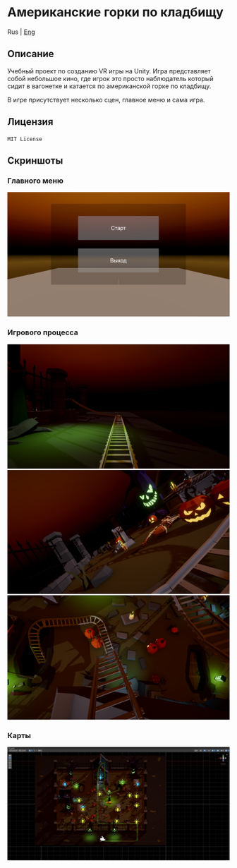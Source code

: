# Американские горки по кладбищу

Rus | [Eng](../../README.md)

## Описание

Учебный проект по созданию VR игры на Unity. Игра представляет собой небольшое кино, где игрок это просто наблюдатель который сидит в вагонетке и катается по американской горке по кладбищу.

В игре присутствует несколько сцен, главное меню и сама игра.

## Лицензия

``` text
MIT License
```

## Скриншоты

### Главного меню

![Скриншот главного меню](../../resources/screenshots/screenshot_main_menu.png)

### Игрового процесса

![Скриншот игры](../../resources/screenshots/screenshot_gameplay_1.png)
![Скриншот игры](../../resources/screenshots/screenshot_gameplay_2.png)
![Скриншот игры](../../resources/screenshots/screenshot_gameplay_3.png)

### Карты

![Скриншот карты](../../resources/screenshots/screenshot_map.png)
